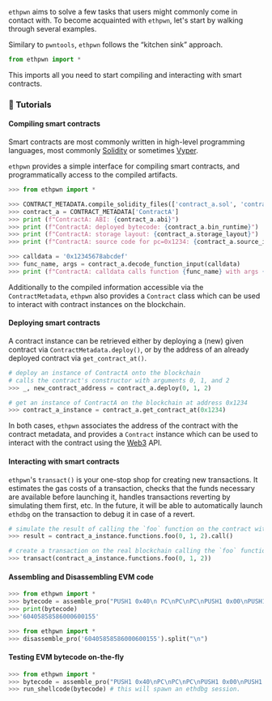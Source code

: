 
`ethpwn` aims to solve a few tasks that users might commonly come in contact with. 
To become acquainted with `ethpwn`, let's start by walking through several examples.

Similary to `pwntools`, `ethpwn` follows the “kitchen sink” approach.

```python
from ethpwn import *
```

This imports all you need to start compiling and interacting with smart contracts.

### 🐥 Tutorials

#### Compiling smart contracts

Smart contracts are most commonly written in high-level programming languages, most commonly [Solidity](https://soliditylang.org/) or sometimes [Vyper](https://vyper.readthedocs.io/en/stable/).

`ethpwn` provides a simple interface for compiling smart contracts, and programmatically access to the compiled artifacts.

```python
>>> from ethpwn import *

>>> CONTRACT_METADATA.compile_solidity_files(['contract_a.sol', 'contract_b.sol'])
>>> contract_a = CONTRACT_METADATA['ContractA']
>>> print (f"ContractA: ABI: {contract_a.abi}")
>>> print (f"ContractA: deployed bytecode: {contract_a.bin_runtime}")
>>> print (f"ContractA: storage layout: {contract_a.storage_layout}")
>>> print (f"ContractA: source code for pc=0x1234: {contract_a.source_info_for_pc(0x1234)}")

>>> calldata = '0x12345678abcdef'
>>> func_name, args = contract_a.decode_function_input(calldata)
>>> print (f"ContractA: calldata calls function {func_name} with args {args}")
```

Additionally to the compiled information accessible via the `ContractMetadata`, `ethpwn` also provides a `Contract` class which can be used to interact with contract instances on the blockchain.

#### Deploying smart contracts

A contract instance can be retrieved either by deploying a (new) given contract via `ContractMetadata.deploy()`, or by the address of an already deployed contract via `get_contract_at()`.

```python
# deploy an instance of ContractA onto the blockchain
# calls the contract's constructor with arguments 0, 1, and 2
>>> _, new_contract_address = contract_a.deploy(0, 1, 2)

# get an instance of ContractA on the blockchain at address 0x1234
>>> contract_a_instance = contract_a.get_contract_at(0x1234)
```

In both cases, `ethpwn` associates the address of the contract with the contract metadata, and provides a `Contract` instance which can be used to interact with the contract using the [Web3](https://web3py.readthedocs.io/en/stable/) API.

#### Interacting with smart contracts

`ethpwn`'s `transact()` is your one-stop shop for creating new transactions.
It estimates the gas costs of a transaction, checks that the funds necessary are available before launching it,
handles transactions reverting by simulating them first, etc.
In the future, it will be able to automatically launch `ethdbg` on the transaction to debug it in case of a revert.

```python
# simulate the result of calling the `foo` function on the contract with arguments 0, 1, and 2
>>> result = contract_a_instance.functions.foo(0, 1, 2).call()

# create a transaction on the real blockchain calling the `foo` function on the contract with arguments 0, 1, and 2
>>> transact(contract_a_instance.functions.foo(0, 1, 2))
```

#### Assembling and Disassembling EVM code

```python
>>> from ethpwn import *
>>> bytecode = assemble_pro("PUSH1 0x40\n PC\nPC\nPC\nPUSH1 0x00\nPUSH1 0x01\n SSTORE\n")
>>> print(bytecode) 
>>>'60405858586000600155'
```

```python
>>> from ethpwn import *
>>> disassemble_pro('60405858586000600155').split("\n")
```


#### Testing EVM bytecode on-the-fly

```python
>>> from ethpwn import *
>>> bytecode = assemble_pro("PUSH1 0x40\nPC\nPC\nPC\nPUSH1 0x00\nPUSH1 0x01\n SSTORE\n")
>>> run_shellcode(bytecode) # this will spawn an ethdbg session.
```